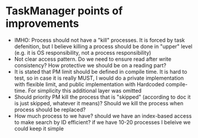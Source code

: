 # TaskManager points of improvements

- IMHO: Process should not have a "kill" processes. It is forced by task defenition, but I believe killing a process
  should be done in "upper" level (e.g. it is OS responsibility, not a process responsibility)
- Not clear access pattern. Do we need to ensure read after write consistency? How protective we should be on a reading
  part?
- It is stated that PM limit should be defined in compile time. It is hard to test, so in case it is really MUST, I
  would do a private implementation with flexible limit, and public implementation with Hardcoded compile-time. For
  simplicity this additional layer was omitted
- Should priority PM kill the process that is "skipped" (according to doc it is just skipped, whatever it means)? Should
  we kill the process when process should be replaced?
- How much process to we have? should we have an index-based access to make search by ID efficient? if we have 10-20
  processes I beleive we could keep it simple 